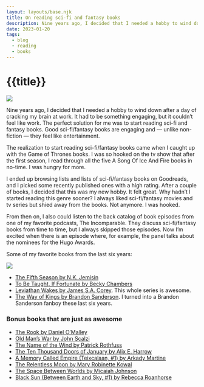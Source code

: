 ```yaml
---
layout: layouts/base.njk
title: On reading sci-fi and fantasy books
description: Nine years ago, I decided that I needed a hobby to wind down after a day of cracking my brain at work. It had to be something engaging, but it couldn’t feel like work. The perfect solution for me was to start reading sci-fi and fantasy books. Good sci-fi/fantasy books are engaging and — unlike non-fiction — they feel like entertainment.
date: 2023-01-20
tags:
  - blog
  - reading
  - books
---
```


# {{title}}

<div class="break-out">
 <img
 src="/images/Reading-2-2048x683.jpg"
 />
</div>

Nine years ago, I decided that I needed a hobby to wind down after a day of cracking my brain at work. It had to be something engaging, but it couldn’t feel like work. The perfect solution for me was to start reading sci-fi and fantasy books. Good sci-fi/fantasy books are engaging and — unlike non-fiction — they feel like entertainment.

The realization to start reading sci-fi/fantasy books came when I caught up with the Game of Thrones books. I was so hooked on the tv show that after the first season, I read through all the five A Song Of Ice And Fire books in no-time. I was hungry for more.

I ended up browsing lists and lists of sci-fi/fantasy books on Goodreads, and I picked some recently published ones with a high rating. After a couple of books, I decided that this was my new hobby. It felt great. Why hadn’t I started reading this genre sooner? I always liked sci-fi/fantasy movies and tv series but shied away from the books. Not anymore. I was hooked.

From then on, I also could listen to the back catalog of book episodes from one of my favorite podcasts, The Incomparable. They discuss sci-fi/fantasy books from time to time, but I always skipped those episodes. Now I’m excited when there is an episode where, for example, the panel talks about the nominees for the Hugo Awards.

Some of my favorite books from the last six years:

<div class="break-out py-8">
 <img src="/images/Favorite-books.jpg">
</div>

<ul>
 <li><a href="https://www.goodreads.com/book/show/25194939-the-fifth-season">The Fifth Season by N.K. Jemisin</a></li>
 <li><a href="https://www.goodreads.com/book/show/43190272-to-be-taught-if-fortunate">To Be Taught, If Fortunate by Becky Chambers</a></li>
 <li><a href="https://www.goodreads.com/book/show/8855321-leviathan-wakes">Leviathan Wakes by James S.A. Corey</a>. This whole series is awesome.</li>
 <li><a href="https://www.goodreads.com/book/show/7235533-the-way-of-kings">The Way of Kings by Brandon Sanderson</a>. I turned into a Brandon Sanderson fanboy these last six years.</li>
</ul>

### Bonus books that are just as awesome

- [The Rook by Daniel O&#8217;Malley](https://www.goodreads.com/book/show/10836728-the-rook)
- [Old Man&#8217;s War by John Scalzi](https://www.goodreads.com/book/show/51964.Old_Man_s_War)
- [The Name of the Wind by Patrick Rothfuss](https://www.goodreads.com/book/show/6325687-the-name-of-the-wind)
- [The Ten Thousand Doors of January by Alix E. Harrow](https://www.goodreads.com/book/show/43521657-the-ten-thousand-doors-of-january)
- [A Memory Called Empire (Teixcalaan, #1) by Arkady Martine](https://www.goodreads.com/book/show/37794149-a-memory-called-empire)
- [The Relentless Moon by Mary Robinette Kowal](https://www.goodreads.com/book/show/52381417-the-relentless-moon)
- [The Space Between Worlds by Micaiah Johnson](https://www.goodreads.com/book/show/43301353-the-space-between-worlds)
- [Black Sun (Between Earth and Sky, #1) by Rebecca Roanhorse](https://www.goodreads.com/book/show/53543063-black-sun)
